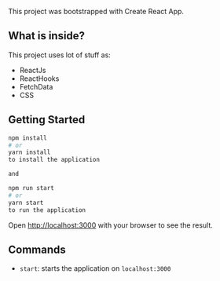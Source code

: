 This project was bootstrapped with Create React App.

## What is inside?

This project uses lot of stuff as:

- ReactJs
- ReactHooks
- FetchData
- CSS


## Getting Started

```bash
npm install
# or
yarn install
to install the application

and 

npm run start
# or
yarn start
to run the application

```

Open [http://localhost:3000](http://localhost:3000) with your browser to see the result.

## Commands

- `start`: starts the application on `localhost:3000`
